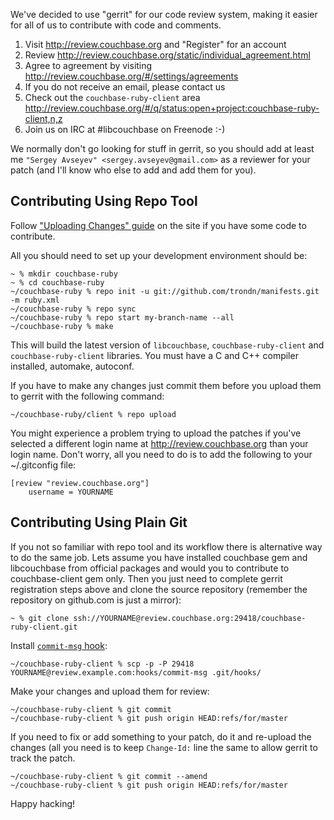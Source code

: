 We've decided to use "gerrit" for our code review system, making it
easier for all of us to contribute with code and comments.

  1. Visit http://review.couchbase.org and "Register" for an account
  2. Review http://review.couchbase.org/static/individual_agreement.html
  3. Agree to agreement by visiting http://review.couchbase.org/#/settings/agreements
  4. If you do not receive an email, please contact us
  5. Check out the `couchbase-ruby-client` area http://review.couchbase.org/#/q/status:open+project:couchbase-ruby-client,n,z
  6. Join us on IRC at #libcouchbase on Freenode :-)

We normally don't go looking for stuff in gerrit, so you should add at
least me `"Sergey Avseyev" <sergey.avseyev@gmail.com>` as a reviewer
for your patch (and I'll know who else to add and add them for you).

## Contributing Using Repo Tool

Follow ["Uploading Changes" guide][1] on the site if you have some code to contribute.

All you should need to set up your development environment should be:

    ~ % mkdir couchbase-ruby
    ~ % cd couchbase-ruby
    ~/couchbase-ruby % repo init -u git://github.com/trondn/manifests.git -m ruby.xml
    ~/couchbase-ruby % repo sync
    ~/couchbase-ruby % repo start my-branch-name --all
    ~/couchbase-ruby % make

This will build the latest version of `libcouchbase`,
`couchbase-ruby-client` and `couchbase-ruby-client` libraries. You must
have a C and C++ compiler installed, automake, autoconf.

If you have to make any changes just commit them before you upload
them to gerrit with the following command:

    ~/couchbase-ruby/client % repo upload

You might experience a problem trying to upload the patches if you've
selected a different login name at http://review.couchbase.org than
your login name. Don't worry, all you need to do is to add the
following to your ~/.gitconfig file:

    [review "review.couchbase.org"]
        username = YOURNAME

## Contributing Using Plain Git

If you not so familiar with repo tool and its workflow there is
alternative way to do the same job. Lets assume you have installed
couchbase gem and libcouchbase from official packages and would you to
contribute to couchbase-client gem only. Then you just need to complete
gerrit registration steps above and clone the source repository
(remember the repository on github.com is just a mirror):

    ~ % git clone ssh://YOURNAME@review.couchbase.org:29418/couchbase-ruby-client.git

Install [`commit-msg` hook][2]:

    ~/couchbase-ruby-client % scp -p -P 29418 YOURNAME@review.example.com:hooks/commit-msg .git/hooks/

Make your changes and upload them for review:

    ~/couchbase-ruby-client % git commit
    ~/couchbase-ruby-client % git push origin HEAD:refs/for/master

If you need to fix or add something to your patch, do it and re-upload
the changes (all you need is to keep `Change-Id:` line the same to
allow gerrit to track the patch.

    ~/couchbase-ruby-client % git commit --amend
    ~/couchbase-ruby-client % git push origin HEAD:refs/for/master

Happy hacking!

[1]: http://review.couchbase.org/Documentation/user-upload.html
[2]: http://review.couchbase.org/Documentation/user-changeid.html
